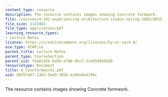 ```yaml
---
content_type: resource
description: The resource contains images showing Concrete formwork.
file: /courses/4-101-experiencing-architecture-studio-spring-2003/d0357a6713b35ee9105becb0ada4196c_6_Concformwork1.pdf
file_size: 1123483
file_type: application/pdf
learning_resource_types:
- Lecture Notes
license: https://creativecommons.org/licenses/by-nc-sa/4.0/
ocw_type: OCWFile
parent_title: Lecture Notes
parent_type: CourseSection
parent_uid: fda8192b-6a99-ef00-d5cf-3c66599495b8
resourcetype: Document
title: 6_Concformwork1.pdf
uid: d0357a67-13b3-5ee9-105b-ecb0ada4196c
---
```

The resource contains images showing Concrete formwork.